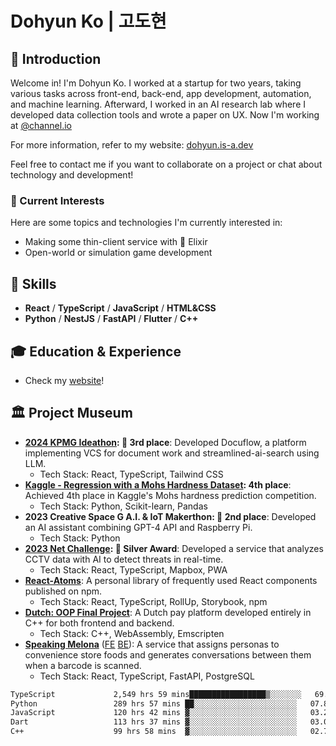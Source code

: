 # Dohyun Ko | 고도현

## 🧶 Introduction
Welcome in! I'm Dohyun Ko. I worked at a startup for two years, taking various tasks across front-end, back-end, app development, automation, and machine learning. Afterward, I worked in an AI research lab where I developed data collection tools and wrote a paper on UX. Now I'm working at [@channel.io](https://github.com/channel-io)

For more information, refer to my website: [dohyun.is-a.dev](https://dohyun.is-a.dev)

Feel free to contact me if you want to collaborate on a project or chat about technology and development!

### 🌱 Current Interests
Here are some topics and technologies I'm currently interested in:
- Making some thin-client service with 🧪 Elixir
- Open-world or simulation game development

## 🌟 Skills
- **React** / **TypeScript** / **JavaScript** / **HTML&CSS**
- **Python** / **NestJS** / **FastAPI** / **Flutter** / **C++**

## 🎓 Education & Experience
- Check my [website](https://dohyun.is-a.dev)!
  
## 🏛️ Project Museum
- **[2024 KPMG Ideathon](https://github.com/gist-optima): 🥉 3rd place**: Developed Docuflow, a platform implementing VCS for document work and streamlined-ai-search using LLM.
  - Tech Stack: React, TypeScript, Tailwind CSS
- **[Kaggle - Regression with a Mohs Hardness Dataset](https://www.kaggle.com/competitions/playground-series-s3e25): 4th place**: Achieved 4th place in Kaggle's Mohs hardness prediction competition.
  - Tech Stack: Python, Scikit-learn, Pandas
- **2023 Creative Space G A.I. & IoT Makerthon: 🥈 2nd place**: Developed an AI assistant combining GPT-4 API and Raspberry Pi.
  - Tech Stack: Python
- **[2023 Net Challenge](https://github.com/Net-Challenge-InfoTeam): 🥈 Silver Award**: Developed a service that analyzes CCTV data with AI to detect threats in real-time.
  - Tech Stack: React, TypeScript, Mapbox, PWA
- **[React-Atoms](https://github.com/dohyun-ko/react-atoms)**: A personal library of frequently used React components published on npm.
  - Tech Stack: React, TypeScript, RollUp, Storybook, npm
- **[Dutch: OOP Final Project](https://github.com/dohyun-ko/dutch-wasm)**: A Dutch pay platform developed entirely in C++ for both frontend and backend.
  - Tech Stack: C++, WebAssembly, Emscripten
- **[Speaking Melona](https://melona.chat)** ([FE](https://github.com/Shimsuyeon/speaking-melona-fe) [BE](https://github.com/Shimsuyeon/speaking-melona-be)): A service that assigns personas to convenience store foods and generates conversations between them when a barcode is scanned.
  - Tech Stack: React, TypeScript, FastAPI, PostgreSQL

<!--START_SECTION:waka-->

```txt
TypeScript             2,549 hrs 59 mins█████████████████▒░░░░░░░   69.21 %
Python                 289 hrs 57 mins ██░░░░░░░░░░░░░░░░░░░░░░░   07.87 %
JavaScript             120 hrs 42 mins ▓░░░░░░░░░░░░░░░░░░░░░░░░   03.28 %
Dart                   113 hrs 37 mins ▓░░░░░░░░░░░░░░░░░░░░░░░░   03.08 %
C++                    99 hrs 58 mins  ▓░░░░░░░░░░░░░░░░░░░░░░░░   02.71 %
```

<!--END_SECTION:waka-->
